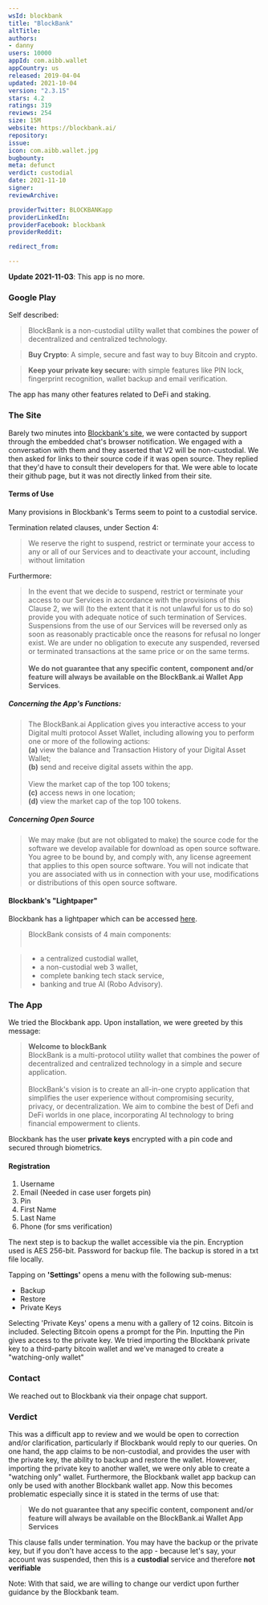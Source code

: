 ```yaml
---
wsId: blockbank
title: "BlockBank"
altTitle: 
authors:
- danny
users: 10000
appId: com.aibb.wallet
appCountry: us
released: 2019-04-04
updated: 2021-10-04
version: "2.3.15"
stars: 4.2
ratings: 319
reviews: 254
size: 15M
website: https://blockbank.ai/
repository: 
issue: 
icon: com.aibb.wallet.jpg
bugbounty: 
meta: defunct
verdict: custodial
date: 2021-11-10
signer: 
reviewArchive:

providerTwitter: BLOCKBANKapp
providerLinkedIn: 
providerFacebook: blockbank
providerReddit: 

redirect_from:

---
```


**Update 2021-11-03**: This app is no more.

### Google Play

Self described:

> BlockBank is a non-custodial utility wallet that combines the power of decentralized and centralized technology.

> **Buy Crypto**: A simple, secure and fast way to buy Bitcoin and crypto.

> **Keep your private key secure:** with simple features like PIN lock, fingerprint recognition, wallet backup and email verification.

The app has many other features related to DeFi and staking.

### The Site

Barely two minutes into [Blockbank's site](https://blockbank.ai/), we were contacted by support through the embedded chat's browser notification. We engaged with a conversation with them and they asserted that V2 will be non-custodial. We then asked for links to their source code if it was open source. They replied that they'd have to consult their developers for that. We were able to locate their github page, but it was not directly linked from their site.

#### Terms of Use

Many provisions in Blockbank's Terms seem to point to a custodial service.

Termination related clauses, under Section 4:

> We reserve the right to suspend, restrict or terminate your access to any or all of our Services and to deactivate your account, including without limitation

Furthermore:

> In the event that we decide to suspend, restrict or terminate your access to our Services in accordance with the provisions of this Clause 2, we will (to the extent that it is not unlawful for us to do so) provide you with adequate notice of such termination of Services. Suspensions from the use of our Services will be reversed only as soon as reasonably practicable once the reasons for refusal no longer exist. We are under no obligation to execute any suspended, reversed or terminated transactions at the same price or on the same terms.<br><br>
**We do not guarantee that any specific content, component and/or feature will always be available on the BlockBank.ai Wallet App Services**.

##### Concerning the App's Functions:

>The BlockBank.ai Application gives you interactive access to your Digital multi protocol Asset Wallet, including allowing you to perform one or more of the following actions:<br>
>   **(a)** view the balance and Transaction History of your Digital Asset Wallet;<br>
>   **(b)** send and receive digital assets within the app.<br><br>
> View the market cap of the top 100 tokens;<br>
>   **(c)** access news in one location;<br>
>   **(d)** view the market cap of the top 100 tokens.<br>

##### Concerning Open Source

> We may make (but are not obligated to make) the source code for the software we develop available for download as open source software. You agree to be bound by, and comply with, any license agreement that applies to this open source software. You will not indicate that you are associated with us in connection with your use, modifications or distributions of this open source software.

#### Blockbank's "Lightpaper"

Blockbank has a lightpaper which can be accessed [here](https://blockbank.ai/docs/blockbank_lightpaper.pdf). 

> BlockBank consists of 4 main components:<br><br>

> - a centralized custodial wallet,
> - a non-custodial web 3 wallet,
> - complete banking tech stack service,
> - banking and true AI (Robo Advisory).

### The App

We tried the Blockbank app. Upon installation, we were greeted by this message:

> **Welcome to blockBank**<br>
BlockBank is a multi-protocol utility wallet that combines the power of decentralized and centralized technology in a simple and secure application.<br><br>
BlockBank's vision is to create an all-in-one crypto application that simplifies the user experience without compromising security, privacy, or decentralization. We aim to combine the best of Defi and DeFi worlds in one place, incorporating AI technology to bring financial empowerment to clients.

Blockbank has the user **private keys** encrypted with a pin code and secured through biometrics.

#### Registration

1. Username
2. Email (Needed in case user forgets pin)
3. Pin
4. First Name
5. Last Name
6. Phone (for sms verification)

The next step is to backup the wallet accessible via the pin. Encryption used is AES 256-bit. Password for backup file. The backup is stored in a txt file locally.

Tapping on **'Settings'** opens a menu with the following sub-menus:

- Backup
- Restore
- Private Keys

Selecting 'Private Keys' opens a menu with a gallery of 12 coins. Bitcoin is included. Selecting Bitcoin opens a prompt for the Pin. Inputting the Pin gives access to the private key. We tried importing the Blockbank private key to a third-party bitcoin wallet and we've managed to create a "watching-only wallet"

### Contact

We reached out to Blockbank via their onpage chat support.

### Verdict

This was a difficult app to review and we would be open to correction and/or clarification, particularly if Blockbank would reply to our queries. On one hand, the app claims to be non-custodial, and provides the user with the private key, the ability to backup and restore the wallet. However, importing the private key to another wallet, we were only able to create a "watching only" wallet. Furthermore, the Blockbank wallet app backup can only be used with another Blockbank wallet app. Now this becomes problematic especially since it is stated in the terms of use that:

> **We do not guarantee that any specific content, component and/or feature will always be available on the BlockBank.ai Wallet App Services**

This clause falls under termination. You may have the backup or the private key, but if you don't have access to the app - because let's say, your account was suspended, then this is a **custodial** service and therefore **not verifiable**

Note: With that said, we are willing to change our verdict upon further guidance by the Blockbank team.

